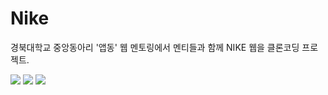 # Nike

경북대학교 중앙동아리 '앱동' 웹 멘토링에서 멘티들과 함께 NIKE 웹을 클론코딩 프로젝트.

<img src="https://img.shields.io/badge/HTML5-E34F26?style=flat-square&logo=HTML5&logoColor=white"/> <img src="https://img.shields.io/badge/CSS3-1572B6?style=flat-square&logo=CSS3&logoColor=white"/> <img src="https://img.shields.io/badge/JavaScript-F7DF1E?style=flat-square&logo=JavaScript&logoColor=white"/>
